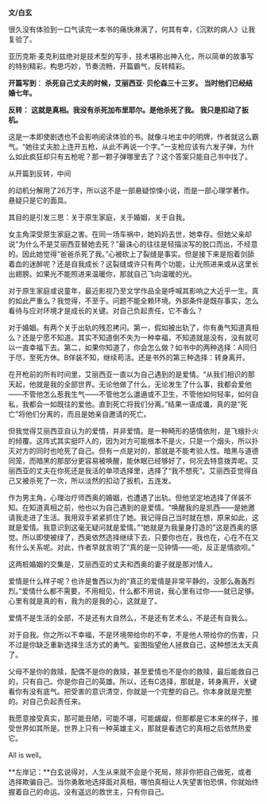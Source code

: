 **文/白玄**

很久没有体验到一口气读完一本书的痛快淋漓了，何其有幸，《沉默的病人》让我复验了。

亚历克斯·麦克利兹绝对是技术型的写手，技术堪称出神入化，所以简单的故事写的特别精彩。构思巧妙，节奏流畅，开篇霸气，反转精彩。

**开篇写到**：
**杀死自己丈夫的时候，艾丽西亚· 贝伦森三十三岁。**
**当时他们已经结婚七年。**

**反转：**
**这就是真相。我没有杀死加布里耶尔。是他杀死了我。**
**我只是扣动了扳机。**

这是一本即使剧透也不会影响阅读体验的书。就像斗地主中的明牌，作者就这么霸气。“她往丈夫脸上连开五枪，从此不再说一个字。”一支枪应该有六发子弹，为什么如此疯狂却只有五枪呢？那一颗子弹哪里去了？这个答案只能自己书中找了。

从开篇到反转，中间

的动机分解用了26万字，所以这不是一部悬疑惊悚小说，而是一部心理学著作。悬疑只是它的面具。

其目的是引发三思：关于原生家庭，关于婚姻，关于自我。

女主角深受原生家庭之害。在同一场车祸中，她妈妈去世，她幸存。但她父亲却说“为什么不是艾丽西亚替她去死？”最诛心的往往是轻描淡写的脱口而出，不经意的。因此她觉得“爸爸杀死了我。”心被砍上了裂缝是事实。但是接下来是抱着剑舔着血的迷醉呢？还是自我成长？这裂缝或许只有两个功能，让光照进来或从这里长出翅膀。如果光不能照进来温暖你，那就自己飞向温暖的光。

对于原生家庭或说童年，最近影视乃至文学作品全是呼喊其影响之大近乎一生。真的如此严重么？我觉得，不至于。问题不能全赖环境。外部条件是既存事实，怎么看待与应对环境才是成长的关键。对自己负起责任，它不香么？

对于婚姻。有两个关于出轨的残忍拷问。第一，假如被出轨了，你有勇气知道真相么？还是宁愿不知道。其实不知道倒不失为一种幸福，不知道就是没有，没有就可以一直幸福下去。第二，如果你知道了，你会怎么做？如书中的两种选择：A同归于尽，至死方休。B佯装不知，继续苟活。还是书外的第三种选择：转身离开。

在开枪前的所有时间里，艾丽西亚一直以为自己遇到的是爱情。“从我们相识的那天起，他就是我的全部世界。无论他做了什么，无论发生了什么事，我都会爱他——不管他怎么惹我生气——不管他怎么邋遢或不卫生，不管他如何轻率，如何自私，我都会一如既往的爱他。直到死亡将我们分离。”结果一语成谶，真的是“死亡”将他们分离的，而且是她亲自邀请的死亡。

但我觉得艾丽西亚自认为的爱情，并非爱情。是一种畸形的感情依附，是飞蛾扑火的倾覆。这阵式其实挺吓人的，因为对方可能根本不是火，只是一个烟头，所以扑灭对方的同时也呛死了自己。但有一点是对的，那就是不能考验人性。暗黑与道德同笼，而暗黑的那部分更容易被唤醒，能休眠已经够好了，何况去特意拨弄呢。艾丽西亚的丈夫在你死还是我活的单项选择里，选择了“我不想死”。艾丽西亚觉得自己又被杀死了一次，所以淡然的扣动了扳机，五连发。

作为男主角，心理治疗师西奥的婚姻，也遭遇了出轨。但他坚定地选择了佯装不知。在知道真相之前，他也以为自己遇到的是爱情。“唤醒我的是凯西——是她邀请我走进了生活。我用双手紧紧抓住了她。我记得自己当时就在想，原来如此，这就是爱情。我意识到这毫无疑问就是爱情。”“她就是为我量身打造的”这是西奥的感觉。所以即使被绿了，西奥依然选择继续下去，只要你也在，我也在，心在不在又有什么关系呢。对此，作者早就言明了“真的是一见钟情——呃，反正是情欲呗。”

这两桩婚姻的交集是，艾丽西亚的丈夫和西奥的妻子就是那对情人。

爱情是什么样子呢？也许是鲁西以为的“真正的爱情是非常平静的，没那么轰轰烈烈。”爱情什么都不需要，不用相见，什么都不用说，我心里有过你——就已足够。心里有就是真的有，我为的是我的心，这就是了。

爱情不是生活的全部，不是还有大自然么，不是还有艺术么，不是还有自我么。

对于自我。你之所以不幸福，不是环境带给你的不幸，不是他人带给你的伤害，只不过是你缺乏重新选择生活方式的勇气。妄图指望他人拯救自己，这种想法太天真了。

父母不是你的救赎，配偶不是你的救赎，甚至爱情也不是你的救赎，最后能救自己的，只有自己。你是你自己的英雄。所以，还有C选择，那就是，转身离开，关键看你有没有底气。把受害的意识清空，你就是一个完整的自己。你本身就是完整的。对自己负起责任来。

我愿意接受真实，那可能丑陋，可能不堪，可能龌龊，但那都是它本来的样子，接受世界如其所是。世界上只有一种英雄主义，那就是看透它的真相之后依然热爱它。

All is well。

**左岸记：**白玄说得对，人生从来就不会是个死局，除非你把自己做死，或者选择欺骗自己。当你勇敢地选择面对真相，哪怕真相让人失望害怕恐惧，你就始终握着自己的命运。没有遥远的救世主，只有你自己。